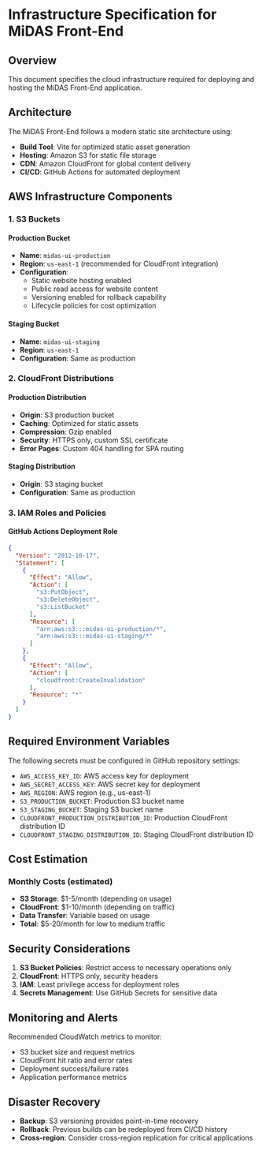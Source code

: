 # Infrastructure Specification for MiDAS Front-End

## Overview

This document specifies the cloud infrastructure required for deploying and hosting the MiDAS Front-End application.

## Architecture

The MiDAS Front-End follows a modern static site architecture using:
- **Build Tool**: Vite for optimized static asset generation
- **Hosting**: Amazon S3 for static file storage
- **CDN**: Amazon CloudFront for global content delivery
- **CI/CD**: GitHub Actions for automated deployment

## AWS Infrastructure Components

### 1. S3 Buckets

#### Production Bucket
- **Name**: `midas-ui-production`
- **Region**: `us-east-1` (recommended for CloudFront integration)
- **Configuration**:
  - Static website hosting enabled
  - Public read access for website content
  - Versioning enabled for rollback capability
  - Lifecycle policies for cost optimization

#### Staging Bucket
- **Name**: `midas-ui-staging`
- **Region**: `us-east-1`
- **Configuration**: Same as production

### 2. CloudFront Distributions

#### Production Distribution
- **Origin**: S3 production bucket
- **Caching**: Optimized for static assets
- **Compression**: Gzip enabled
- **Security**: HTTPS only, custom SSL certificate
- **Error Pages**: Custom 404 handling for SPA routing

#### Staging Distribution
- **Origin**: S3 staging bucket
- **Configuration**: Same as production

### 3. IAM Roles and Policies

#### GitHub Actions Deployment Role
```json
{
  "Version": "2012-10-17",
  "Statement": [
    {
      "Effect": "Allow",
      "Action": [
        "s3:PutObject",
        "s3:DeleteObject",
        "s3:ListBucket"
      ],
      "Resource": [
        "arn:aws:s3:::midas-ui-production/*",
        "arn:aws:s3:::midas-ui-staging/*"
      ]
    },
    {
      "Effect": "Allow",
      "Action": [
        "cloudfront:CreateInvalidation"
      ],
      "Resource": "*"
    }
  ]
}
```

## Required Environment Variables

The following secrets must be configured in GitHub repository settings:

- `AWS_ACCESS_KEY_ID`: AWS access key for deployment
- `AWS_SECRET_ACCESS_KEY`: AWS secret key for deployment
- `AWS_REGION`: AWS region (e.g., us-east-1)
- `S3_PRODUCTION_BUCKET`: Production S3 bucket name
- `S3_STAGING_BUCKET`: Staging S3 bucket name
- `CLOUDFRONT_PRODUCTION_DISTRIBUTION_ID`: Production CloudFront distribution ID
- `CLOUDFRONT_STAGING_DISTRIBUTION_ID`: Staging CloudFront distribution ID

## Cost Estimation

### Monthly Costs (estimated)
- **S3 Storage**: $1-5/month (depending on usage)
- **CloudFront**: $1-10/month (depending on traffic)
- **Data Transfer**: Variable based on usage
- **Total**: $5-20/month for low to medium traffic

## Security Considerations

1. **S3 Bucket Policies**: Restrict access to necessary operations only
2. **CloudFront**: HTTPS only, security headers
3. **IAM**: Least privilege access for deployment roles
4. **Secrets Management**: Use GitHub Secrets for sensitive data

## Monitoring and Alerts

Recommended CloudWatch metrics to monitor:
- S3 bucket size and request metrics
- CloudFront hit ratio and error rates
- Deployment success/failure rates
- Application performance metrics

## Disaster Recovery

- **Backup**: S3 versioning provides point-in-time recovery
- **Rollback**: Previous builds can be redeployed from CI/CD history
- **Cross-region**: Consider cross-region replication for critical applications